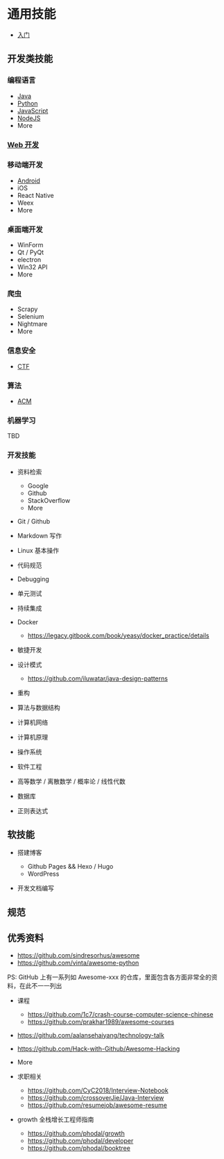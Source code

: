 # 通用技能

* [入门](/common/first.md)

## 开发类技能

### 编程语言

* [Java](/common/java/)
* [Python](/common/python/)
* [JavaScript](/web/javascript/)
* [NodeJS](/common/nodejs/)
* More

### [Web 开发](/web/)

### 移动端开发

* [Android](/android/)
* iOS
* React Native
* Weex
* More

### 桌面端开发

* WinForm
* Qt / PyQt
* electron
* Win32 API
* More

### 爬虫

* Scrapy
* Selenium
* Nightmare
* More
  
### 信息安全

* [CTF](/ctf/)

### 算法

* [ACM](/acm/)

### 机器学习

TBD

### 开发技能

* 资料检索
  * Google
  * Github
  * StackOverflow
  * More

* Git / Github

* Markdown 写作

* Linux 基本操作

* 代码规范

* Debugging

* 单元测试

* 持续集成

* Docker
  * <https://legacy.gitbook.com/book/yeasy/docker_practice/details>
* 敏捷开发
  
* 设计模式
  * <https://github.com/iluwatar/java-design-patterns>

* 重构

* 算法与数据结构

* 计算机网络

* 计算机原理

* 操作系统

* 软件工程

* 高等数学 / 离散数学 / 概率论 / 线性代数

* 数据库

* 正则表达式

## 软技能

* 搭建博客

  * Github Pages && Hexo / Hugo
  * WordPress

* 开发文档编写

## 规范

## 优秀资料

* <https://github.com/sindresorhus/awesome>
* <https://github.com/vinta/awesome-python>

PS: GitHub 上有一系列如 Awesome-xxx 的仓库，里面包含各方面非常全的资料，在此不一一列出

* 课程
  * <https://github.com/1c7/crash-course-computer-science-chinese>
  * <https://github.com/prakhar1989/awesome-courses>

* <https://github.com/aalansehaiyang/technology-talk>
* <https://github.com/Hack-with-Github/Awesome-Hacking>
* More

* 求职相关
  * <https://github.com/CyC2018/Interview-Notebook>
  * <https://github.com/crossoverJie/Java-Interview>
  * <https://github.com/resumejob/awesome-resume>

* growth 全栈增长工程师指南
  * <https://github.com/phodal/growth>
  * <https://github.com/phodal/developer>
  * <https://github.com/phodal/booktree>
